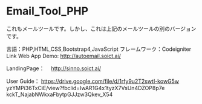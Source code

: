 # Email_Tool_PHP
これもメールツールです。しかし、これは上記のメールツールの別のバージョンです。


言語：PHP,HTML,CSS,Bootstrap4,JavaScript
フレームワーク：Codeigniter
Link Web App Demo:
http://autoemail.soict.ai/

LandingPage：　
http://sinno.soict.ai/

User Guide：
https://drive.google.com/file/d/1rfy9u2T2swtI-kowG5w
yzYMPi36TxCiE/view?fbclid=IwAR1G4x1tyzX7VsUn4DZOP8p7e
kckT_NajabNWkxaFbytpGJJzw3Qkev_X54
